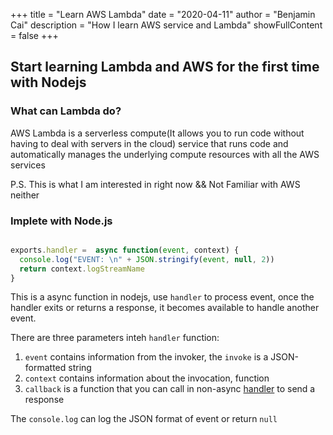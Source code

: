 +++
title = "Learn AWS Lambda"
date = "2020-04-11"
author = "Benjamin Cai"
description = "How I learn AWS service and Lambda"
showFullContent = false
+++


## Start learning Lambda and AWS for the first time with Nodejs ## 

### What can Lambda do? ###
AWS Lambda is a serverless compute(It allows you to run code without having to deal with servers in the cloud) service that runs code and automatically manages the underlying compute resources with all the AWS services 

P.S. This is what I am interested in right now && Not Familiar with AWS neither

### Implete with Node.js 
```javascript

exports.handler =  async function(event, context) {
  console.log("EVENT: \n" + JSON.stringify(event, null, 2))
  return context.logStreamName
}
```

This is a async function in nodejs, use `handler` to process event, once the handler exits or returns a response, it becomes available to handle another event.

There are three parameters inteh `handler` function:
1. `event` contains information from the invoker, the `invoke` is a JSON-formatted string 
2. `context` contains information about the invocation, function
3. `callback` is a function that you can call in non-async [handler](https://docs.aws.amazon.com/lambda/latest/dg/nodejs-handler.html#nodejs-handler-sync) to send a response

The `console.log` can log the JSON format of event or return `null`

